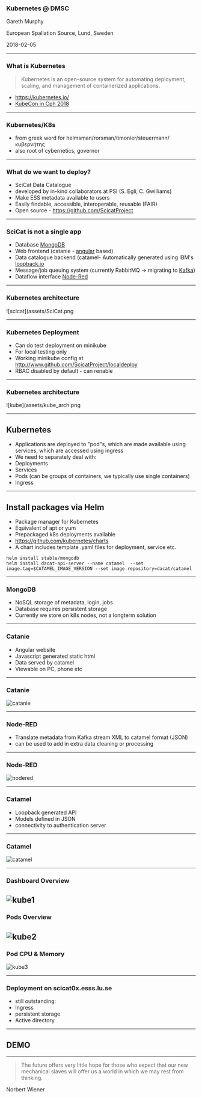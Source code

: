 ### Kubernetes @ DMSC


Gareth Murphy

European Spallation Source, Lund, Sweden

2018-02-05

---

### What is Kubernetes

> Kubernetes is an open-source system for automating
> deployment, scaling, and management of containerized
> applications.

- https://kubernetes.io/
- [KubeCon in Cph 2018](https://events.linuxfoundation.org/events/kubecon-cloudnativecon-europe-2018/)


---

### Kubernetes/K8s

- from greek word for helmsman/rorsman/timonier/steuermann/κυβερνήτης
- also root of cybernetics, governor





---

### What do we want to deploy?


- SciCat Data Catalogue
- developed by in-kind collaborators at PSI (S. Egli, C. Gwilliams)
- Make ESS metadata available to users
- Easily findable, accessible, interoperable, reusable (FAIR)
- Open source - https://github.com/ScicatProject



---
### SciCat is not a single app

- Database [MongoDB](https://www.mongodb.com/)
- Web frontend (catanie - [angular](http://angular.io) based)
- Data catalogue backend (catamel- Automatically generated using IBM's [loopback.io](http://loopback.io)
- Message/job queuing system (currently RabbitMQ -> migrating to [Kafka](http://kafka.apache.org))
- Dataflow interface [Node-Red](https://nodered.org/)

---

### Kubernetes architecture

![scicat](assets/SciCat.png

---

### Kubernetes Deployment

- Can do test deployment on minikube
- For local testing only
- Working minikube config at http://www.github.com/ScicatProject/localdeploy
- RBAC disabled by default - can renable




---

### Kubernetes architecture

![kube](assets/kube_arch.png



---

## Kubernetes

- Applications are deployed to "pod"s, which are made available using services, which are accessed using ingress
- We need to separately deal with:
- Deployments
- Services
- Pods (can be groups of containers, we typically use single containers)
- Ingress


---

## Install packages via Helm

- Package manager for Kubernetes
- Equivalent of apt or yum
- Prepackaged k8s deployments available
- https://github.com/kubernetes/charts
- A chart includes template .yaml files for deployment, service etc.
```
helm install stable/mongodb
helm install dacat-api-server --name catamel  --set image.tag=$CATAMEL_IMAGE_VERSION --set image.repository=dacat/catamel
```
---

### MongoDB

- NoSQL storage of metadata, login, jobs
- Database requires persistent storage
- Currently we store on k8s nodes, not a longterm solution






---

### Catanie

- Angular website
- Javascript generated static html
- Data served by catamel
- Viewable on PC, phone etc

---

### Catanie
![catanie](assets/catanie2.png)


---

### Node-RED

- Translate metadata from Kafka stream XML to catamel format (JSON)
- can be used to add in extra data cleaning  or processing


---

### Node-RED

![nodered](assets/nodered.png)

---

### Catamel

- Loopback generated API
- Models defined in JSON
- connectivity to authentication server


---

### Catamel

![catamel](assets/catamel.png)

---

### Dashboard Overview

![kube1](assets/overview.png)
---

### Pods Overview

![kube2](assets/pods.png)
---

###  Pod CPU & Memory

![kube3](assets/kuberabbit.png)


---

### Deployment on scicat0x.esss.lu.se

- still outstanding:
- Ingress
- persistent storage
- Active directory

---

## DEMO

---

> The future offers very little hope for those who
> expect that our new mechanical slaves will offer
> us a world in which we may rest from thinking.

Norbert Wiener




